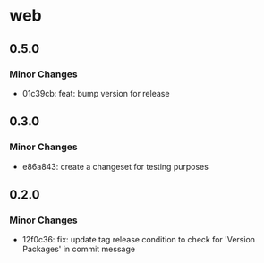 # web

## 0.5.0

### Minor Changes

- 01c39cb: feat: bump version for release

## 0.3.0

### Minor Changes

- e86a843: create a changeset for testing purposes

## 0.2.0

### Minor Changes

- 12f0c36: fix: update tag release condition to check for 'Version Packages' in commit message
